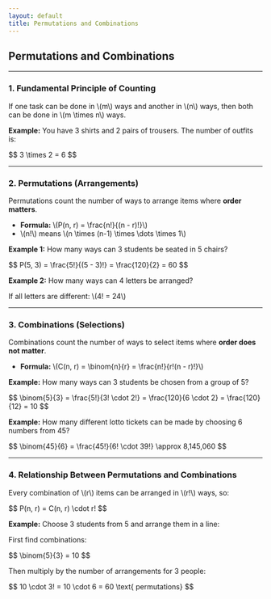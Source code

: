```yaml
---
layout: default
title: Permutations and Combinations
---
```


<div>
  <h2>Permutations and Combinations</h2>

  <hr>

  <h3>1. Fundamental Principle of Counting</h3>
  <p>If one task can be done in \(m\) ways and another in \(n\) ways, then both can be done in \(m \times n\) ways.</p>

  <p><strong>Example:</strong> You have 3 shirts and 2 pairs of trousers. The number of outfits is:</p>
  <div>$$
  3 \times 2 = 6
  $$</div>

  <hr>

  <h3>2. Permutations (Arrangements)</h3>
  <p>Permutations count the number of ways to arrange items where <strong>order matters</strong>.</p>
  <ul>
    <li><strong>Formula:</strong> \(P(n, r) = \frac{n!}{(n - r)!}\)</li>
    <li>\(n!\) means \(n \times (n-1) \times \dots \times 1\)</li>
  </ul>

  <p><strong>Example 1:</strong> How many ways can 3 students be seated in 5 chairs?</p>
  <div>$$
  P(5, 3) = \frac{5!}{(5 - 3)!} = \frac{120}{2} = 60
  $$</div>

  <p><strong>Example 2:</strong> How many ways can 4 letters be arranged?</p>
  <p>If all letters are different: \(4! = 24\)</p>

  <hr>

  <h3>3. Combinations (Selections)</h3>
  <p>Combinations count the number of ways to select items where <strong>order does not matter</strong>.</p>
  <ul>
    <li><strong>Formula:</strong> \(C(n, r) = \binom{n}{r} = \frac{n!}{r!(n - r)!}\)</li>
  </ul>

  <p><strong>Example:</strong> How many ways can 3 students be chosen from a group of 5?</p>
  <div>$$
  \binom{5}{3} = \frac{5!}{3! \cdot 2!} = \frac{120}{6 \cdot 2} = \frac{120}{12} = 10
  $$</div>

  <p><strong>Example:</strong> How many different lotto tickets can be made by choosing 6 numbers from 45?</p>
  <div>$$
  \binom{45}{6} = \frac{45!}{6! \cdot 39!} \approx 8,145,060
  $$</div>

  <hr>

  <h3>4. Relationship Between Permutations and Combinations</h3>
  <p>Every combination of \(r\) items can be arranged in \(r!\) ways, so:</p>
  <div>$$
  P(n, r) = C(n, r) \cdot r!
  $$</div>

  <p><strong>Example:</strong> Choose 3 students from 5 and arrange them in a line:</p>
  <p>First find combinations:</p>
  <div>$$
  \binom{5}{3} = 10
  $$</div>
  <p>Then multiply by the number of arrangements for 3 people:</p>
  <div>$$
  10 \cdot 3! = 10 \cdot 6 = 60 \text{ permutations}
  $$</div>

</div>
